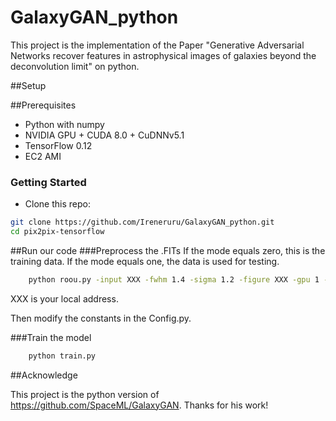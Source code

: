 # GalaxyGAN_python
This project is the implementation of the Paper "Generative Adversarial Networks recover features in astrophysical images of galaxies beyond the deconvolution limit" on python.

##Setup

##Prerequisites
- Python with numpy
- NVIDIA GPU + CUDA 8.0 + CuDNNv5.1
- TensorFlow 0.12
- EC2 AMI

### Getting Started
- Clone this repo:
```bash
git clone https://github.com/Ireneruru/GalaxyGAN_python.git
cd pix2pix-tensorflow
```

##Run our code
###Preprocess the .FITs
If the mode equals zero, this is the training data. If the mode equals one, the data is used for testing.

```bash
    python roou.py -input XXX -fwhm 1.4 -sigma 1.2 -figure XXX -gpu 1 -model models -mode 0
```
XXX is your local address.

Then modify the constants in the Config.py.

###Train the model

```bash
    python train.py
```

##Acknowledge

This project is the python version of https://github.com/SpaceML/GalaxyGAN. Thanks for his work!
